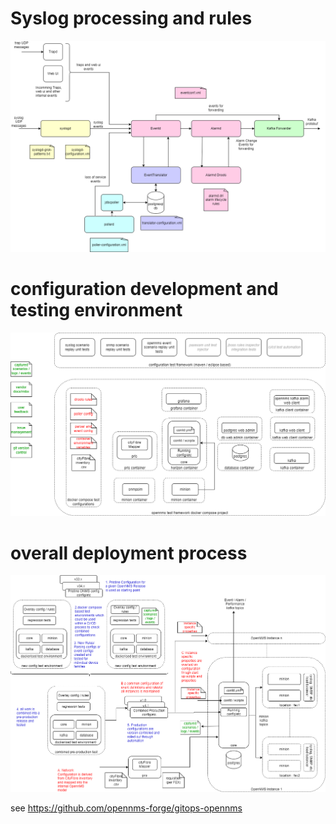 # Syslog processing and rules

![Alt text](../docs/images/syslogprocessing.drawio.png)


# configuration development and testing environment

![Alt text](../docs/images/parsingAndRuleDevelopment.drawio.png)


# overall deployment process

![Alt text](../docs/images/deploymentProcess.drawio.png)


see https://github.com/opennms-forge/gitops-opennms
